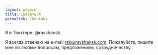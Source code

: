 ```yaml
---
layout: pageru
title: Связаться 
permalink: /kontakt
---
```


Я в Твиттере: @ravshansk.  

Я всегда отвечаю на e-mail [rsk@ravshansk.com](mailto:rsk@ravshansk.com). Пожалуйста, пишите мне по любым вопросам, предложениям, сотрудничеству. 
